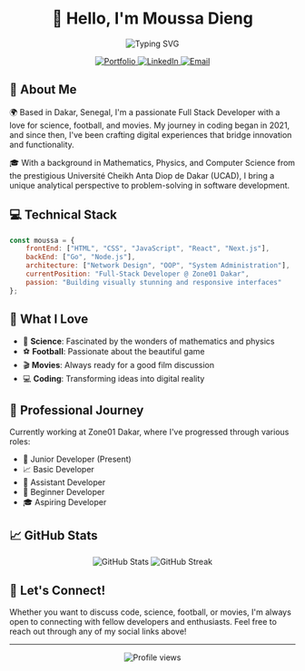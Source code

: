 <h1 align="center">👋 Hello, I'm Moussa Dieng</h1>

<p align="center">
  <img src="https://readme-typing-svg.herokuapp.com?font=Fira+Code&duration=3000&pause=1000&color=2E97F7&center=true&vCenter=true&width=435&lines=Full+Stack+Developer;Science+Enthusiast;Football+Lover;Movie+Buff" alt="Typing SVG" />
</p>

<div align="center">
  <a href="https://www.moussa-dieng.dev/">
    <img src="https://img.shields.io/badge/Portfolio-00B8D4?style=for-the-badge&logo=react&logoColor=white" alt="Portfolio" />
  </a>
  <a href="https://www.linkedin.com/in/moussa-dieng">
    <img src="https://img.shields.io/badge/LinkedIn-0077B5?style=for-the-badge&logo=linkedin&logoColor=white" alt="LinkedIn" />
  </a>
  <a href="mailto:moizadieng@gmail.com">
    <img src="https://img.shields.io/badge/Email-D14836?style=for-the-badge&logo=gmail&logoColor=white" alt="Email" />
  </a>
</div>

## 🚀 About Me

🌍 Based in Dakar, Senegal, I'm a passionate Full Stack Developer with a love for science, football, and movies. My journey in coding began in 2021, and since then, I've been crafting digital experiences that bridge innovation and functionality.

🎓 With a background in Mathematics, Physics, and Computer Science from the prestigious Université Cheikh Anta Diop de Dakar (UCAD), I bring a unique analytical perspective to problem-solving in software development.

## 💻 Technical Stack

```javascript
const moussa = {
    frontEnd: ["HTML", "CSS", "JavaScript", "React", "Next.js"],
    backEnd: ["Go", "Node.js"],
    architecture: ["Network Design", "OOP", "System Administration"],
    currentPosition: "Full-Stack Developer @ Zone01 Dakar",
    passion: "Building visually stunning and responsive interfaces"
};
```

## 🌟 What I Love

- 🔬 **Science**: Fascinated by the wonders of mathematics and physics
- ⚽ **Football**: Passionate about the beautiful game
- 🎬 **Movies**: Always ready for a good film discussion
- 💻 **Coding**: Transforming ideas into digital reality

## 🎯 Professional Journey

Currently working at Zone01 Dakar, where I've progressed through various roles:
- 🚀 Junior Developer (Present)
- 📈 Basic Developer
- 💪 Assistant Developer
- 🌱 Beginner Developer
- 🎓 Aspiring Developer

## 📈 GitHub Stats

<div align="center">
  <img src="https://github-readme-stats.vercel.app/api?username=moussadiengsala&show_icons=true&theme=tokyonight" alt="GitHub Stats" />
  <img src="https://github-readme-streak-stats.herokuapp.com/?user=moussadiengsala&theme=tokyonight" alt="GitHub Streak" />
</div>

## 🤝 Let's Connect!

Whether you want to discuss code, science, football, or movies, I'm always open to connecting with fellow developers and enthusiasts. Feel free to reach out through any of my social links above!

---

<p align="center">
  <img src="https://komarev.com/ghpvc/?username=moussadiengsala&label=Profile%20views&color=0e75b6&style=flat" alt="Profile views" />
</p>

<!--
**moussadiengsala/moussadiengsala** is a ✨ _special_ ✨ repository because its `README.md` (this file) appears on your GitHub profile.

Here are some ideas to get you started:

- 🔭 I’m currently working on ...
- 🌱 I’m currently learning ...
- 👯 I’m looking to collaborate on ...
- 🤔 I’m looking for help with ...
- 💬 Ask me about ...
- 📫 How to reach me: ...
- 😄 Pronouns: ...
- ⚡ Fun fact: ...
-->
